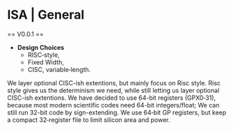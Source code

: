 # ISA | General
== V0.0.1 ==

- **Design Choices**
	- RISC‑style,
	- Fixed Width,
	- CISC, variable‑length.

We layer optional CISC-ish extentions, but mainly focus on Risc style. Risc style gives us the determinism we need, while still letting us layer optional CISC-ish extentions. We have decided to use 64-bit registers (GPX0‑31), because most modern scientific codes need 64-bit integers/float; We
can still run 32-bit code by sign-extending. We use 64‑bit GP registers, but keep a compact 32‑register file to limit silicon area and power.
